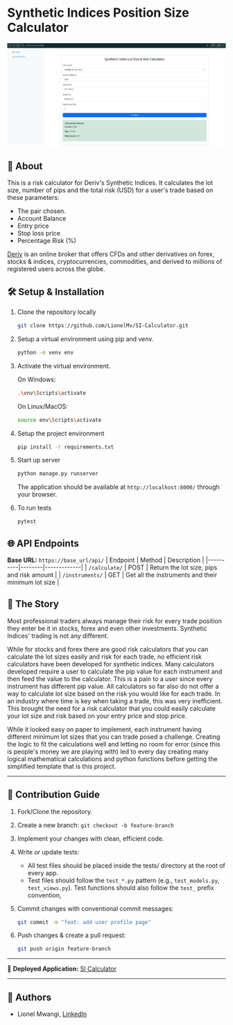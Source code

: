 # Synthetic Indices Position Size Calculator
![alt text](image.png)

## 📌 About

This is a risk calculator for Deriv's Synthetic Indices. It calculates the lot size, number of pips and the total risk (USD) for a user's trade based on these parameters:

- The pair chosen.
- Account Balance
- Entry price
- Stop loss price
- Percentage Risk (%)

[Deriv](https://deriv.com/) is an online broker that offers CFDs and other derivatives on forex, stocks & indices, cryptocurrencies, commodities, and derived to millions of registered users across the globe.

## 🛠 Setup & Installation

1. Clone the repository locally

    ```bash
    git clone https://github.com/LionelMv/SI-Calculator.git
    ```

2. Setup a virtual environment using pip and venv.
    ```bash
    python -m venv env
    ```

3. Activate the virtual environment.

    On Windows:

    ```bash
    .\env\Scripts\activate
    ```

    On Linux/MacOS:
    ```bash
    source env\Scripts\activate
    ```

4. Setup the project environment

    ```bash
    pip install -r requirements.txt
    ```

5. Start up server

    ```bash
    python manage.py runserver
    ```

    The application should be available at ```http://localhost:8000/``` through your browser.

6. To run tests
    ```bash
    pytest
    ```

## 🌐 API Endpoints
**Base URL:** `https://base_url/api/`
| Endpoint | Method | Description |
|----------|--------|-------------|
| `/calculate/` | POST | Return the lot size, pips and risk amount |
| `/instruments/` | GET | Get all the instruments and their minimum lot size  |

## 📘 The Story

Most professional traders always manage their risk for every trade position they enter be it in stocks, forex and even other investments. Synthetic Indices' trading is not any different.

While for stocks and forex there are good risk calculators that you can calculate the lot sizes easily and risk for each trade, no efficient risk calculators have been developed for synthetic indices. Many calculators developed require a user to calculate the pip value for each instrument and then feed the value to the calculator. This is a pain to a user since every instrument has different pip value. All calculators so far also do not offer a way to calculate lot size based on the risk you would like for each trade. In an industry where time is key when taking a trade, this was very inefficient. This brought the need for a risk calculator that you could easily calculate your lot size and risk based on your entry price and stop price.

While it looked easy on paper to implement, each instrument having different minimum lot sizes that you can trade posed a challenge. Creating the logic to fit the calculations well and letting no room for error (since this is people's money we are playing with) led to every day creating many logical mathematical calculations and python functions before getting the simplified template that is this project.

---

## 🤝 Contribution Guide

1. Fork/Clone the repository.
2. Create a new branch: `git checkout -b feature-branch`
3. Implement your changes with clean, efficient code.
4. Write or update tests:
    
    - All test files should be placed inside the tests/ directory at the root of every app.
    - Test files should follow the `test_*.py` pattern (e.g., `test_models.py`, `test_views.py`). Test functions should also follow the `test_` prefix convention, 
5. Commit changes with conventional commit messages:
  
    ```sh
    git commit -m "feat: add user profile page"
    ```
  
6. Push changes & create a pull request:
  
    ```sh
    git push origin feature-branch
    ```

---
📌 **Deployed Application:** [SI Calculator](https://si-risk-calculator.vercel.app/)

---

## 👥 Authors

- Lionel Mwangi, [LinkedIn](https://www.linkedin.com/in/lionelmwangi/)